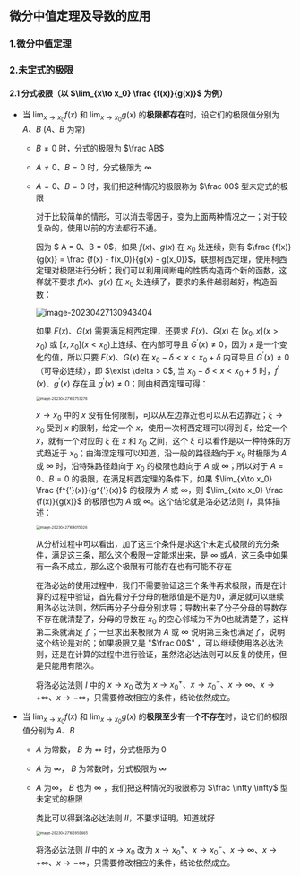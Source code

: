 ## 微分中值定理及导数的应用

### 1.微分中值定理



### 2.未定式的极限

#### 2.1 分式极限（以 $\lim_{x\to x_0} \frac {f(x)}{g(x)}$ 为例）

- 当 $\lim_{x\to x_0} f(x)$ 和 $\lim_{x\to x_0}g(x)$ 的**极限都存在**时，设它们的极限值分别为 $A、B$ ($A、B$ 为常)

  - $B \neq 0$ 时，分式的极限为 $\frac AB$

  - $A \neq 0、B = 0$ 时，分式极限为 $\infty$

  - $A = 0、B = 0$ 时，我们把这种情况的极限称为 $\frac 00$ 型未定式的极限

    对于比较简单的情形，可以消去零因子，变为上面两种情况之一；对于较复杂的，使用以前的方法都行不通。

    因为 $ A = 0、B = 0$，如果 $f(x)、g(x)$ 在 $x_0$ 处连续，则有 $\frac {f(x)}{g(x)} = \frac {f(x) - f(x_0)}{g(x) - g(x_0)}$，联想柯西定理，使用柯西定理对极限进行分析；我们可以利用间断电的性质构造两个新的函数，这样就不要求 $f(x)、g(x)$ 在 $x_0$ 处连续了，要求的条件越弱越好，构造函数：

    ![image-20230427130943404](C:\Users\ndream\AppData\Roaming\Typora\typora-user-images\image-20230427130943404.png)

    如果 $F(x)、G(x)$ 需要满足柯西定理，还要求 $F(x)、G(x)$ 在 $[x_0, x](x>x_0)$ 或 $[x, x_0](x<x_0)$上连续、在内部可导且 $G^{'}(x) \neq 0$，因为 $x$ 是一个变化的值，所以只要 $F(x)、G(x)$ 在 $x_0 - \delta < x < x_0 + \delta$ 内可导且 $G^{'}(x) \neq 0$（可导必连续），即 $\exist \delta > 0$, 当 $x_0 - \delta < x < x_0 + \delta$ 时，$f^{'}(x)、g^{'}(x)$ 存在且 $g^{'}(x) \neq 0$；则由柯西定理可得：

    <img src="C:\Users\ndream\AppData\Roaming\Typora\typora-user-images\image-20230427162753278.png" alt="image-20230427162753278" style="zoom:45%;" />

    $x\to x_0$ 中的 $x$ 没有任何限制，可以从左边靠近也可以从右边靠近；$\xi\to x_0$ 受到 $x$ 的限制，给定一个 $x$，使用一次柯西定理可以得到 $\xi$，给定一个 $x$，就有一个对应的 $\xi$ 在 $x$ 和 $x_0$ 之间，这个 $\xi$ 可以看作是以一种特殊的方式趋近于 $x_0$；由海涅定理可以知道，沿一般的路径趋向于 $x_0$ 时极限为 $A$ 或 $\infty$ 时，沿特殊路径趋向于 $x_0$ 的极限也趋向于 $A$ 或 $\infty$；所以对于 $A = 0、B = 0$ 的极限，在满足柯西定理的条件下，如果 $\lim_{x\to x_0} \frac {f^{'}(x)}{g^{'}(x)}$ 的极限为 $A$ 或 $\infty$，则 $\lim_{x\to x_0} \frac {f(x)}{g(x)}$ 的极限也为 $A$ 或 $\infty$。这个结论就是洛必达法则 $I$，具体描述：

    <img src="C:\Users\ndream\AppData\Roaming\Typora\typora-user-images\image-20230427164015026.png" alt="image-20230427164015026" style="zoom:45%;" />

    从分析过程中可以看出，加了这三个条件是求这个未定式极限的充分条件，满足这三条，那么这个极限一定能求出来，是 $\infty$ 或$A$，这三条中如果有一条不成立，那么这个极限有可能存在也有可能不存在

    在洛必达的使用过程中，我们不需要验证这三个条件再求极限，而是在计算的过程中验证，首先看分子分母的极限值是不是为0，满足就可以继续用洛必达法则，然后再分子分母分别求导；导数出来了分子分母的导数存不存在就清楚了，分母的导数在 $x_0$ 的空心邻域为不为0也就清楚了，这样第二条就满足了；一旦求出来极限为 $A$ 或 $\infty$ 说明第三条也满足了，说明这个结论是对的；如果极限又是 "$\frac 00$" ，可以继续使用洛必达法则，还是在计算的过程中进行验证，虽然洛必达法则可以反复的使用，但是只能用有限次。

    将洛必达法则 $I$ 中的 $x\to x_0$ 改为 $x\to x_0^+、x\to x_0^-、x \to \infty、x\to +\infty、 x\to -\infty$，只需要修改相应的条件，结论依然成立。

- 当 $\lim_{x\to x_0} f(x)$ 和 $\lim_{x\to x_0}g(x)$ 的**极限至少有一个不存在**时，设它们的极限值分别为 $A、B$

  - $A$ 为常数， $B$ 为 $\infty$ 时，分式极限为 $0$

  - $A$ 为 $\infty$， $B$ 为常数时，分式极限为 $\infty$

  - $A$ 为$\infty$， $B$ 也为 $\infty$ ，我们把这种情况的极限称为 $\frac \infty \infty$ 型未定式的极限

    类比可以得到洛必达法则 $II$，不要求证明，知道就好

    <img src="C:\Users\ndream\AppData\Roaming\Typora\typora-user-images\image-20230427165950665.png" alt="image-20230427165950665" style="zoom:45%;" />

    将洛必达法则 $II$ 中的 $x\to x_0$ 改为 $x\to x_0^+、x\to x_0^-、x \to \infty、x\to +\infty、 x\to -\infty$，只需要修改相应的条件，结论依然成立。